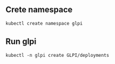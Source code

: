 ## Crete namespace
~~~
kubectl create namespace glpi
~~~
## Run glpi
~~~
kubectl -n glpi create GLPI/deployments
~~~
